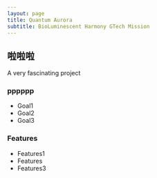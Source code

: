 ```yaml
---
layout: page
title: Quantum Aurora
subtitle: BioLuminescent Harmony GTech Mission
---
```


## 啦啦啦

A very fascinating project

### pppppp

- Goal1
- Goal2
- Goal3

### Features

- Features1
- Features
- Features3
